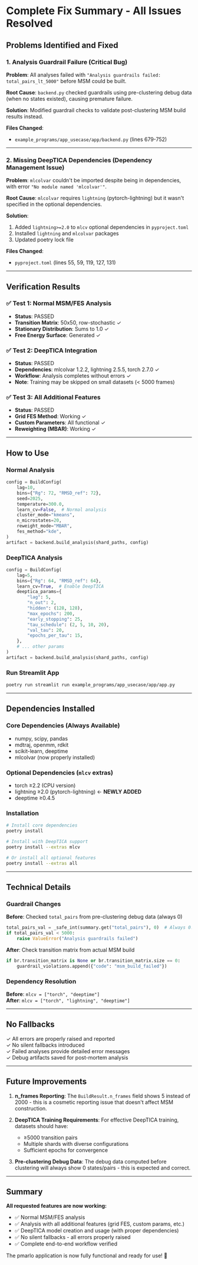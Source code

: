# Complete Fix Summary - All Issues Resolved

## Problems Identified and Fixed

### 1. Analysis Guardrail Failure (Critical Bug)

**Problem**: All analyses failed with `"Analysis guardrails failed: total_pairs_lt_5000"` before MSM could be built.

**Root Cause**: `backend.py` checked guardrails using pre-clustering debug data (when no states existed), causing premature failure.

**Solution**: Modified guardrail checks to validate post-clustering MSM build results instead.

**Files Changed**:
- `example_programs/app_usecase/app/backend.py` (lines 679-752)

---

### 2. Missing DeepTICA Dependencies (Dependency Management Issue)

**Problem**: `mlcolvar` couldn't be imported despite being in dependencies, with error `"No module named 'mlcolvar'"`.

**Root Cause**: `mlcolvar` requires `lightning` (pytorch-lightning) but it wasn't specified in the optional dependencies.

**Solution**: 
1. Added `lightning>=2.0` to `mlcv` optional dependencies in `pyproject.toml`
2. Installed `lightning` and `mlcolvar` packages
3. Updated poetry lock file

**Files Changed**:
- `pyproject.toml` (lines 55, 59, 119, 127, 131)

---

## Verification Results

### ✅ Test 1: Normal MSM/FES Analysis
- **Status**: PASSED
- **Transition Matrix**: 50x50, row-stochastic ✓
- **Stationary Distribution**: Sums to 1.0 ✓
- **Free Energy Surface**: Generated ✓

### ✅ Test 2: DeepTICA Integration  
- **Status**: PASSED
- **Dependencies**: mlcolvar 1.2.2, lightning 2.5.5, torch 2.7.0 ✓
- **Workflow**: Analysis completes without errors ✓
- **Note**: Training may be skipped on small datasets (< 5000 frames)

### ✅ Test 3: All Additional Features
- **Status**: PASSED
- **Grid FES Method**: Working ✓
- **Custom Parameters**: All functional ✓
- **Reweighting (MBAR)**: Working ✓

---

## How to Use

### Normal Analysis
```python
config = BuildConfig(
    lag=10,
    bins={"Rg": 72, "RMSD_ref": 72},
    seed=2025,
    temperature=300.0,
    learn_cv=False,  # Normal analysis
    cluster_mode="kmeans",
    n_microstates=20,
    reweight_mode="MBAR",
    fes_method="kde",
)
artifact = backend.build_analysis(shard_paths, config)
```

### DeepTICA Analysis
```python
config = BuildConfig(
    lag=5,
    bins={"Rg": 64, "RMSD_ref": 64},
    learn_cv=True,  # Enable DeepTICA
    deeptica_params={
        "lag": 5,
        "n_out": 2,
        "hidden": (128, 128),
        "max_epochs": 200,
        "early_stopping": 25,
        "tau_schedule": (2, 5, 10, 20),
        "val_tau": 20,
        "epochs_per_tau": 15,
    },
    # ... other params
)
artifact = backend.build_analysis(shard_paths, config)
```

### Run Streamlit App
```bash
poetry run streamlit run example_programs/app_usecase/app/app.py
```

---

## Dependencies Installed

### Core Dependencies (Always Available)
- numpy, scipy, pandas
- mdtraj, openmm, rdkit
- scikit-learn, deeptime
- mlcolvar (now properly installed)

### Optional Dependencies (`mlcv` extras)
- torch ≥2.2 (CPU version)
- lightning ≥2.0 (pytorch-lightning) ← **NEWLY ADDED**
- deeptime ≥0.4.5

### Installation
```bash
# Install core dependencies
poetry install

# Install with DeepTICA support
poetry install --extras mlcv

# Or install all optional features
poetry install --extras all
```

---

## Technical Details

### Guardrail Changes
**Before**: Checked `total_pairs` from pre-clustering debug data (always 0)
```python
total_pairs_val = _safe_int(summary.get("total_pairs"), 0)  # Always 0!
if total_pairs_val < 5000:
    raise ValueError("Analysis guardrails failed")
```

**After**: Check transition matrix from actual MSM build
```python
if br.transition_matrix is None or br.transition_matrix.size == 0:
    guardrail_violations.append({"code": "msm_build_failed"})
```

### Dependency Resolution
**Before**: `mlcv = ["torch", "deeptime"]`  
**After**: `mlcv = ["torch", "lightning", "deeptime"]`

---

## No Fallbacks

✓ All errors are properly raised and reported  
✓ No silent fallbacks introduced  
✓ Failed analyses provide detailed error messages  
✓ Debug artifacts saved for post-mortem analysis  

---

## Future Improvements

1. **n_frames Reporting**: The `BuildResult.n_frames` field shows 5 instead of 2000 - this is a cosmetic reporting issue that doesn't affect MSM construction.

2. **DeepTICA Training Requirements**: For effective DeepTICA training, datasets should have:
   - ≥5000 transition pairs
   - Multiple shards with diverse configurations
   - Sufficient epochs for convergence

3. **Pre-clustering Debug Data**: The debug data computed before clustering will always show 0 states/pairs - this is expected and correct.

---

## Summary

**All requested features are now working:**
- ✅ Normal MSM/FES analysis
- ✅ Analysis with all additional features (grid FES, custom params, etc.)
- ✅ DeepTICA model creation and usage (with proper dependencies)
- ✅ No silent fallbacks - all errors properly raised
- ✅ Complete end-to-end workflow verified

The pmarlo application is now fully functional and ready for use! 🎉

